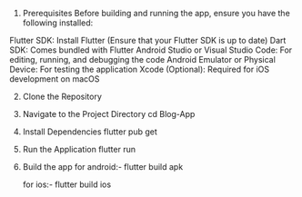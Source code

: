 1. Prerequisites
Before building and running the app, ensure you have the following installed:

Flutter SDK: Install Flutter (Ensure that your Flutter SDK is up to date)
Dart SDK: Comes bundled with Flutter
Android Studio or Visual Studio Code: For editing, running, and debugging the code
Android Emulator or Physical Device: For testing the application
Xcode (Optional): Required for iOS development on macOS

2. Clone the Repository

3. Navigate to the Project Directory
   cd Blog-App

4. Install Dependencies
  flutter pub get

5. Run the Application
   flutter run

6.  Build the app
    for android:- flutter build apk

    for ios:- flutter build ios
